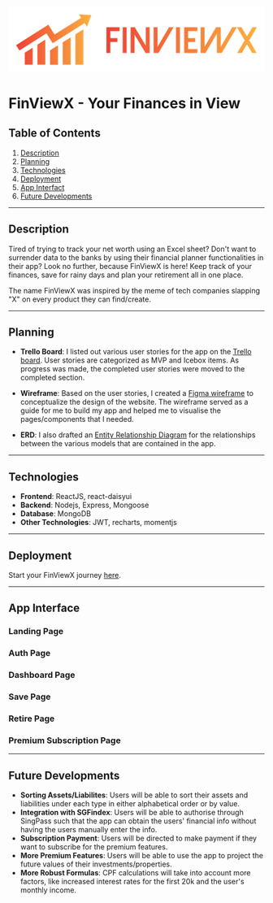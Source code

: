 ![FinViewXlogo](/public/colorlogo.svg)
---
# FinViewX - Your Finances in View

## Table of Contents

1. [Description](#description)
2. [Planning](#planning)
3. [Technologies](#technologies)
4. [Deployment](#deployment)
5. [App Interfact](#app-interface)
6. [Future Developments](#future-developments)

---

## Description

Tired of trying to track your net worth using an Excel sheet? Don't want to surrender data to the banks by using their financial planner functionalities in their app? Look no further, because FinViewX is here! Keep track of your finances, save for rainy days and plan your retirement all in one place.

The name FinViewX was inspired by the meme of tech companies slapping "X" on every product they can find/create.

---

## Planning

- **Trello Board**: I listed out various user stories for the app on the [Trello board](https://trello.com/b/UQFs8dHH/finviewx). User stories are categorized as MVP and Icebox items. As progress was made, the completed user stories were moved to the completed section.

- **Wireframe**: Based on the user stories, I created a [Figma wireframe](https://www.figma.com/file/Q0i9HxjLDia0S2mK8mZE9g/FinViewX?type=whiteboard&node-id=0-1&t=FaqslyV1DZclSZLi-0) to conceptualize the design of the website. The wireframe served as a guide for me to build my app and helped me to visualise the pages/components that I needed.

- **ERD**: I also drafted an [Entity Relationship Diagram](https://lucid.app/lucidchart/d2a32737-afe3-4a54-994d-375f7c107f04/edit?beaconFlowId=0BCB4CCEF62581CF&invitationId=inv_bf32efa2-d149-4903-903a-655e4710e08c&page=0_0#) for the relationships between the various models that are contained in the app.

---

## Technologies

- **Frontend**: ReactJS, react-daisyui
- **Backend**: Nodejs, Express, Mongoose
- **Database**: MongoDB
- **Other Technologies**: JWT, recharts, momentjs

---

## Deployment

Start your FinViewX journey [here](https://finviewx.onrender.com/).

---

## App Interface

### Landing Page

### Auth Page

### Dashboard Page

### Save Page

### Retire Page

### Premium Subscription Page

---

## Future Developments

- **Sorting Assets/Liabilites**: Users will be able to sort their assets and liabilities under each type in either alphabetical order or by value.
- **Integration with SGFindex**: Users will be able to authorise through SingPass such that the app can obtain the users' financial info without having the users manually enter the info.
- **Subscription Payment**: Users will be directed to make payment if they want to subscribe for the premium features.
- **More Premium Features**: Users will be able to use the app to project the future values of their investments/properties.
- **More Robust Formulas**: CPF calculations will take into account more factors, like increased interest rates for the first 20k and the user's monthly income.

